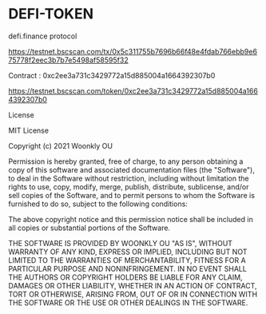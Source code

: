 # DEFI-TOKEN

defi.finance protocol


https://testnet.bscscan.com/tx/0x5c311755b7696b66f48e4fdab766ebb9e675778f2eec3b7b7e5498af58595f32

Contract : 0xc2ee3a731c3429772a15d885004a1664392307b0

https://testnet.bscscan.com/token/0xc2ee3a731c3429772a15d885004a1664392307b0

License

MIT License

Copyright (c) 2021 Woonkly OU

Permission is hereby granted, free of charge, to any person obtaining a copy of this software and associated documentation files (the "Software"), to deal in the Software without restriction, including without limitation the rights to use, copy, modify, merge, publish, distribute, sublicense, and/or sell copies of the Software, and to permit persons to whom the Software is furnished to do so, subject to the following conditions:

The above copyright notice and this permission notice shall be included in all copies or substantial portions of the Software.

THE SOFTWARE IS PROVIDED BY WOONKLY OU "AS IS", WITHOUT WARRANTY OF ANY KIND, EXPRESS OR IMPLIED, INCLUDING BUT NOT LIMITED TO THE WARRANTIES OF MERCHANTABILITY, FITNESS FOR A PARTICULAR PURPOSE AND NONINFRINGEMENT. IN NO EVENT SHALL THE AUTHORS OR COPYRIGHT HOLDERS BE LIABLE FOR ANY CLAIM, DAMAGES OR OTHER LIABILITY, WHETHER IN AN ACTION OF CONTRACT, TORT OR OTHERWISE, ARISING FROM, OUT OF OR IN CONNECTION WITH THE SOFTWARE OR THE USE OR OTHER DEALINGS IN THE SOFTWARE.
